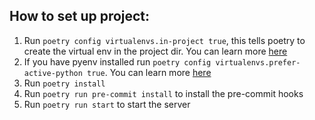 ## How to set up project:
1. Run `poetry config virtualenvs.in-project true`, this tells poetry to create the virtual env in the project dir. You can learn more [here](https://python-poetry.org/docs/configuration/#virtualenvsin-project)
2. If you have pyenv installed run `poetry config virtualenvs.prefer-active-python true`. You can learn more [here](https://python-poetry.org/docs/managing-environments/)
3. Run `poetry install`
4. Run `poetry run pre-commit install` to install the pre-commit hooks
5. Run `poetry run start` to start the server
